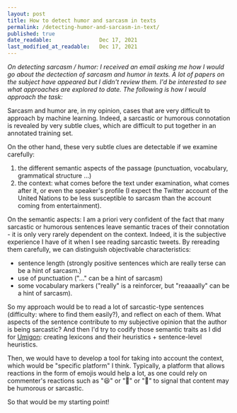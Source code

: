 ```yaml
---
layout: post
title: How to detect humor and sarcasm in texts
permalink: /detecting-humor-and-sarcasm-in-text/
published: true
date_readable:               Dec 17, 2021
last_modified_at_readable:   Dec 17, 2021
---
```


_On detecting sarcasm / humor: I received an email asking me how I would go about the dectection of sarcasm and humor in texts. A lot of papers on the subject have appeared but I didn't review them. I'd be interested to see what approaches are explored to date. The following is how I would approach the task:_

Sarcasm and humor are, in my opinion, cases that are very difficult to approach by machine learning. Indeed, a sarcastic or humorous connotation is revealed by very subtle clues, which are difficult to put together in an annotated training set.

On the other hand, these very subtle clues are detectable if we examine carefully:

1. the different semantic aspects of the passage (punctuation, vocabulary, grammatical structure ...)
2. the context: what comes before the text under examination, what comes after it, or even the speaker's profile (I expect the Twitter account of the United Nations to be less susceptible to sarcasm than the account coming from entertainment).

On the semantic aspects: I am a priori very confident of the fact that many sarcastic or humorous sentences leave semantic traces of their connotation - it is only very rarely dependent on the context. Indeed, it is the subjective experience I have of it when I see reading sarcastic tweets. By rereading them carefully, we can distinguish objectivable characteristics:

- sentence length (strongly positive sentences which are really terse can be a hint of sarcasm.)
- use of punctuation ("..." can be a hint of sarcasm)
- some vocabulary markers ("really" is a reinforcer, but "reaaaally" can be a hint of sarcasm).

So my approach would be to read a lot of sarcastic-type sentences (difficulty: where to find them easily?), and reflect on each of them. What aspects of the sentence contribute to my subjective opinion that the author is being sarcastic? And then I'd try to codify those semantic traits as I did for [Umigon](https://nocodefunctions.com/umigon/sentiment_analysis_tool.html): creating lexicons and their heuristics + sentence-level heuristics.

Then, we would have to develop a tool for taking into account the context, which would be "specific platform" I think. Typically, a platform that allows reactions in the form of emojis would help a lot, as one could rely on commenter's reactions such as "😆" or "😬" or "🤣" to signal that content may be humorous or sarcastic.

So that would be my starting point!
